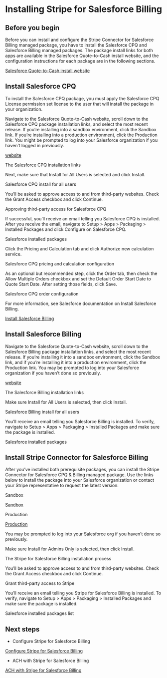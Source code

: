 # Installing Stripe for Salesforce Billing

## Before you begin

Before you can install and configure the Stripe Connector for Salesforce Billing managed package, you have to install the Salesforce CPQ and Salesforce Billing managed packages. The package install links for both apps are available in the Salesforce Quote-to-Cash install website, and the configuration instructions for each package are in the following sections.

[Salesforce Quote-to-Cash install website](https://install.steelbrick.com/)

## Install Salesforce CPQ

To install the Salesforce CPQ package, you must apply the Salesforce CPQ License permission set license to the user that will install the package in your organization.

Navigate to the Salesforce Quote-to-Cash website, scroll down to the Salesforce CPQ package installation links, and select the most recent release. If you’re installing into a sandbox environment, click the Sandbox link. If you’re installing into a production environment, click the Production link. You might be prompted to log into your Salesforce organization if you haven’t logged in previously.

[website](https://install.steelbrick.com/)

The Salesforce CPQ installation links

Next, make sure that Install for All Users is selected and click Install.

Salesforce CPQ install for all users

You’ll be asked to approve access to and from third-party websites.  Check the Grant Access checkbox and click Continue.

Approving third-party access for Salesforce CPQ

If successful, you’ll receive an email telling you Salesforce CPQ is installed. After you receive the email, navigate to Setup > Apps > Packaging > Installed Packages and click Configure on Salesforce CPQ.

Salesforce installed packages

Click the Pricing and Calculation tab and click Authorize new calculation service.

Salesforce CPQ pricing and calculation configuration

As an optional but recommended step, click the Order tab, then check the Allow Multiple Orders checkbox and set the Default Order Start Date to Quote Start Date. After setting those fields, click Save.

Salesforce CPQ order configuration

For more information, see Salesforce documentation on Install Salesforce Billing.

[Install Salesforce Billing](https://help.salesforce.com/s/articleView?id=sf.blng_install_billing_package.htm&type=5)

## Install Salesforce Billing

Navigate to the Salesforce Quote-to-Cash website, scroll down to the Salesforce Billing package installation links, and select the most recent release. If you’re installing it into a sandbox environment, click the Sandbox link, and if you’re installing it into a production environment, click the Production link. You may be prompted to log into your Salesforce organization if you haven’t done so previously.

[website](https://install.steelbrick.com/)

The Salesforce Billing installation links

Make sure Install for All Users is selected, then click Install.

Salesforce Billing install for all users

You’ll receive an email telling you Salesforce Billing is installed.  To verify, navigate to Setup > Apps > Packaging > Installed Packages and make sure the package is installed.

Salesforce installed packages

## Install Stripe Connector for Salesforce Billing

After you’ve installed both prerequisite packages, you can install the Stripe Connector for Salesforce CPQ & Billing managed package. Use the links below to install the package into your Salesforce organization or contact your Stripe representative to request the latest version:

Sandbox

[Sandbox](https://test.salesforce.com/packaging/installPackage.apexp?p0=04t6g000008OXDw)

Production

[Production](https://login.salesforce.com/packaging/installPackage.apexp?p0=04t6g000008OXDw)

You may be prompted to log into your Salesforce org if you haven’t done so previously.

Make sure Install for Admins Only is selected, then click Install.

The Stripe for Salesforce Billing installation process

You’ll be asked to approve access to and from third-party websites.  Check the Grant Access checkbox and click Continue.

Grant third-party access to Stripe

You’ll receive an email telling you Stripe for Salesforce Billing is installed. To verify, navigate to Setup > Apps > Packaging > Installed Packages and make sure the package is installed.

Salesforce installed packages list

## Next steps

- Configure Stripe for Salesforce Billing

[Configure Stripe for Salesforce Billing](/connectors/salesforce-billing/configuration)

- ACH with Stripe for Salesforce Billing

[ACH with Stripe for Salesforce Billing](/connectors/salesforce-billing/ach)
